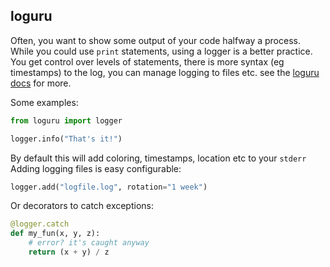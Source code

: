 ## loguru

Often, you want to show some output of your code halfway a process.
While you could use `print` statements, using a logger is a better practice.
You get control over levels of statements, there is more syntax (eg timestamps) to the
log, you can manage logging to files etc.
see the [loguru docs](https://github.com/Delgan/loguru) for more.

Some examples:

```python
from loguru import logger

logger.info("That's it!")
```

By default this will add coloring, timestamps, location etc to your `stderr`
Adding logging files is easy configurable:

```python
logger.add("logfile.log", rotation="1 week")
```

Or decorators to catch exceptions:

```python
@logger.catch
def my_fun(x, y, z):
    # error? it's caught anyway
    return (x + y) / z
```
